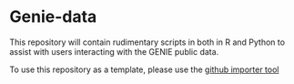 # Genie-data

This repository will contain rudimentary scripts in both in R and Python to assist with users interacting with the GENIE public data.

To use this repository as a template, please use the [github importer tool](https://github.com/new/import?import_url=https://github.com/Sage-Bionetworks/Genie-analysis-template.git)
